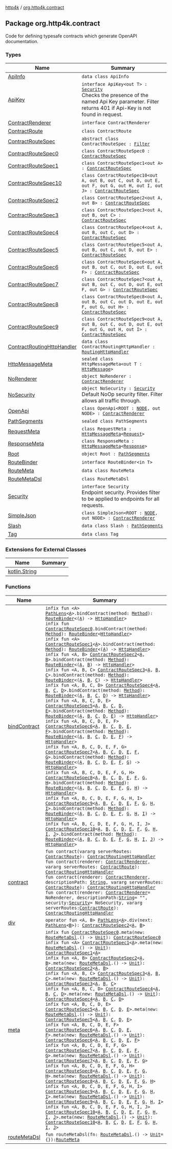 [http4k](../index.md) / [org.http4k.contract](./index.md)

## Package org.http4k.contract

Code for defining typesafe contracts which generate OpenAPI documentation.

### Types

| Name | Summary |
|---|---|
| [ApiInfo](-api-info/index.md) | `data class ApiInfo` |
| [ApiKey](-api-key/index.md) | `interface ApiKey<out T> : `[`Security`](-security/index.md)<br>Checks the presence of the named Api Key parameter. Filter returns 401 if Api-Key is not found in request. |
| [ContractRenderer](-contract-renderer/index.md) | `interface ContractRenderer` |
| [ContractRoute](-contract-route/index.md) | `class ContractRoute` |
| [ContractRouteSpec](-contract-route-spec/index.md) | `abstract class ContractRouteSpec : `[`Filter`](../org.http4k.core/-filter/index.md) |
| [ContractRouteSpec0](-contract-route-spec0/index.md) | `class ContractRouteSpec0 : `[`ContractRouteSpec`](-contract-route-spec/index.md) |
| [ContractRouteSpec1](-contract-route-spec1/index.md) | `class ContractRouteSpec1<out A> : `[`ContractRouteSpec`](-contract-route-spec/index.md) |
| [ContractRouteSpec10](-contract-route-spec10/index.md) | `class ContractRouteSpec10<out A, out B, out C, out D, out E, out F, out G, out H, out I, out J> : `[`ContractRouteSpec`](-contract-route-spec/index.md) |
| [ContractRouteSpec2](-contract-route-spec2/index.md) | `class ContractRouteSpec2<out A, out B> : `[`ContractRouteSpec`](-contract-route-spec/index.md) |
| [ContractRouteSpec3](-contract-route-spec3/index.md) | `class ContractRouteSpec3<out A, out B, out C> : `[`ContractRouteSpec`](-contract-route-spec/index.md) |
| [ContractRouteSpec4](-contract-route-spec4/index.md) | `class ContractRouteSpec4<out A, out B, out C, out D> : `[`ContractRouteSpec`](-contract-route-spec/index.md) |
| [ContractRouteSpec5](-contract-route-spec5/index.md) | `class ContractRouteSpec5<out A, out B, out C, out D, out E> : `[`ContractRouteSpec`](-contract-route-spec/index.md) |
| [ContractRouteSpec6](-contract-route-spec6/index.md) | `class ContractRouteSpec6<out A, out B, out C, out D, out E, out F> : `[`ContractRouteSpec`](-contract-route-spec/index.md) |
| [ContractRouteSpec7](-contract-route-spec7/index.md) | `class ContractRouteSpec7<out A, out B, out C, out D, out E, out F, out G> : `[`ContractRouteSpec`](-contract-route-spec/index.md) |
| [ContractRouteSpec8](-contract-route-spec8/index.md) | `class ContractRouteSpec8<out A, out B, out C, out D, out E, out F, out G, out H> : `[`ContractRouteSpec`](-contract-route-spec/index.md) |
| [ContractRouteSpec9](-contract-route-spec9/index.md) | `class ContractRouteSpec9<out A, out B, out C, out D, out E, out F, out G, out H, out I> : `[`ContractRouteSpec`](-contract-route-spec/index.md) |
| [ContractRoutingHttpHandler](-contract-routing-http-handler/index.md) | `data class ContractRoutingHttpHandler : `[`RoutingHttpHandler`](../org.http4k.routing/-routing-http-handler/index.md) |
| [HttpMessageMeta](-http-message-meta/index.md) | `sealed class HttpMessageMeta<out T : `[`HttpMessage`](../org.http4k.core/-http-message/index.md)`>` |
| [NoRenderer](-no-renderer/index.md) | `object NoRenderer : `[`ContractRenderer`](-contract-renderer/index.md) |
| [NoSecurity](-no-security/index.md) | `object NoSecurity : `[`Security`](-security/index.md)<br>Default NoOp security filter. Filter allows all traffic through. |
| [OpenApi](-open-api/index.md) | `class OpenApi<ROOT : `[`NODE`](-open-api/index.md#NODE)`, out NODE> : `[`ContractRenderer`](-contract-renderer/index.md) |
| [PathSegments](-path-segments/index.md) | `sealed class PathSegments` |
| [RequestMeta](-request-meta/index.md) | `class RequestMeta : `[`HttpMessageMeta`](-http-message-meta/index.md)`<`[`Request`](../org.http4k.core/-request/index.md)`>` |
| [ResponseMeta](-response-meta/index.md) | `class ResponseMeta : `[`HttpMessageMeta`](-http-message-meta/index.md)`<`[`Response`](../org.http4k.core/-response/index.md)`>` |
| [Root](-root/index.md) | `object Root : `[`PathSegments`](-path-segments/index.md) |
| [RouteBinder](-route-binder/index.md) | `interface RouteBinder<in T>` |
| [RouteMeta](-route-meta/index.md) | `data class RouteMeta` |
| [RouteMetaDsl](-route-meta-dsl/index.md) | `class RouteMetaDsl` |
| [Security](-security/index.md) | `interface Security`<br>Endpoint security. Provides filter to be applied to endpoints for all requests. |
| [SimpleJson](-simple-json/index.md) | `class SimpleJson<ROOT : `[`NODE`](-simple-json/index.md#NODE)`, out NODE> : `[`ContractRenderer`](-contract-renderer/index.md) |
| [Slash](-slash/index.md) | `data class Slash : `[`PathSegments`](-path-segments/index.md) |
| [Tag](-tag/index.md) | `data class Tag` |

### Extensions for External Classes

| Name | Summary |
|---|---|
| [kotlin.String](kotlin.-string/index.md) |  |

### Functions

| Name | Summary |
|---|---|
| [bindContract](bind-contract.md) | `infix fun <A> `[`PathLens`](../org.http4k.lens/-path-lens/index.md)`<`[`A`](bind-contract.md#A)`>.bindContract(method: `[`Method`](../org.http4k.core/-method/index.md)`): `[`RouteBinder`](-route-binder/index.md)`<(`[`A`](bind-contract.md#A)`) -> `[`HttpHandler`](../org.http4k.core/-http-handler.md)`>`<br>`infix fun `[`ContractRouteSpec0`](-contract-route-spec0/index.md)`.bindContract(method: `[`Method`](../org.http4k.core/-method/index.md)`): `[`RouteBinder`](-route-binder/index.md)`<`[`HttpHandler`](../org.http4k.core/-http-handler.md)`>`<br>`infix fun <A> `[`ContractRouteSpec1`](-contract-route-spec1/index.md)`<`[`A`](bind-contract.md#A)`>.bindContract(method: `[`Method`](../org.http4k.core/-method/index.md)`): `[`RouteBinder`](-route-binder/index.md)`<(`[`A`](bind-contract.md#A)`) -> `[`HttpHandler`](../org.http4k.core/-http-handler.md)`>`<br>`infix fun <A, B> `[`ContractRouteSpec2`](-contract-route-spec2/index.md)`<`[`A`](bind-contract.md#A)`, `[`B`](bind-contract.md#B)`>.bindContract(method: `[`Method`](../org.http4k.core/-method/index.md)`): `[`RouteBinder`](-route-binder/index.md)`<(`[`A`](bind-contract.md#A)`, `[`B`](bind-contract.md#B)`) -> `[`HttpHandler`](../org.http4k.core/-http-handler.md)`>`<br>`infix fun <A, B, C> `[`ContractRouteSpec3`](-contract-route-spec3/index.md)`<`[`A`](bind-contract.md#A)`, `[`B`](bind-contract.md#B)`, `[`C`](bind-contract.md#C)`>.bindContract(method: `[`Method`](../org.http4k.core/-method/index.md)`): `[`RouteBinder`](-route-binder/index.md)`<(`[`A`](bind-contract.md#A)`, `[`B`](bind-contract.md#B)`, `[`C`](bind-contract.md#C)`) -> `[`HttpHandler`](../org.http4k.core/-http-handler.md)`>`<br>`infix fun <A, B, C, D> `[`ContractRouteSpec4`](-contract-route-spec4/index.md)`<`[`A`](bind-contract.md#A)`, `[`B`](bind-contract.md#B)`, `[`C`](bind-contract.md#C)`, `[`D`](bind-contract.md#D)`>.bindContract(method: `[`Method`](../org.http4k.core/-method/index.md)`): `[`RouteBinder`](-route-binder/index.md)`<(`[`A`](bind-contract.md#A)`, `[`B`](bind-contract.md#B)`, `[`C`](bind-contract.md#C)`, `[`D`](bind-contract.md#D)`) -> `[`HttpHandler`](../org.http4k.core/-http-handler.md)`>`<br>`infix fun <A, B, C, D, E> `[`ContractRouteSpec5`](-contract-route-spec5/index.md)`<`[`A`](bind-contract.md#A)`, `[`B`](bind-contract.md#B)`, `[`C`](bind-contract.md#C)`, `[`D`](bind-contract.md#D)`, `[`E`](bind-contract.md#E)`>.bindContract(method: `[`Method`](../org.http4k.core/-method/index.md)`): `[`RouteBinder`](-route-binder/index.md)`<(`[`A`](bind-contract.md#A)`, `[`B`](bind-contract.md#B)`, `[`C`](bind-contract.md#C)`, `[`D`](bind-contract.md#D)`, `[`E`](bind-contract.md#E)`) -> `[`HttpHandler`](../org.http4k.core/-http-handler.md)`>`<br>`infix fun <A, B, C, D, E, F> `[`ContractRouteSpec6`](-contract-route-spec6/index.md)`<`[`A`](bind-contract.md#A)`, `[`B`](bind-contract.md#B)`, `[`C`](bind-contract.md#C)`, `[`D`](bind-contract.md#D)`, `[`E`](bind-contract.md#E)`, `[`F`](bind-contract.md#F)`>.bindContract(method: `[`Method`](../org.http4k.core/-method/index.md)`): `[`RouteBinder`](-route-binder/index.md)`<(`[`A`](bind-contract.md#A)`, `[`B`](bind-contract.md#B)`, `[`C`](bind-contract.md#C)`, `[`D`](bind-contract.md#D)`, `[`E`](bind-contract.md#E)`, `[`F`](bind-contract.md#F)`) -> `[`HttpHandler`](../org.http4k.core/-http-handler.md)`>`<br>`infix fun <A, B, C, D, E, F, G> `[`ContractRouteSpec7`](-contract-route-spec7/index.md)`<`[`A`](bind-contract.md#A)`, `[`B`](bind-contract.md#B)`, `[`C`](bind-contract.md#C)`, `[`D`](bind-contract.md#D)`, `[`E`](bind-contract.md#E)`, `[`F`](bind-contract.md#F)`, `[`G`](bind-contract.md#G)`>.bindContract(method: `[`Method`](../org.http4k.core/-method/index.md)`): `[`RouteBinder`](-route-binder/index.md)`<(`[`A`](bind-contract.md#A)`, `[`B`](bind-contract.md#B)`, `[`C`](bind-contract.md#C)`, `[`D`](bind-contract.md#D)`, `[`E`](bind-contract.md#E)`, `[`F`](bind-contract.md#F)`, `[`G`](bind-contract.md#G)`) -> `[`HttpHandler`](../org.http4k.core/-http-handler.md)`>`<br>`infix fun <A, B, C, D, E, F, G, H> `[`ContractRouteSpec8`](-contract-route-spec8/index.md)`<`[`A`](bind-contract.md#A)`, `[`B`](bind-contract.md#B)`, `[`C`](bind-contract.md#C)`, `[`D`](bind-contract.md#D)`, `[`E`](bind-contract.md#E)`, `[`F`](bind-contract.md#F)`, `[`G`](bind-contract.md#G)`, `[`H`](bind-contract.md#H)`>.bindContract(method: `[`Method`](../org.http4k.core/-method/index.md)`): `[`RouteBinder`](-route-binder/index.md)`<(`[`A`](bind-contract.md#A)`, `[`B`](bind-contract.md#B)`, `[`C`](bind-contract.md#C)`, `[`D`](bind-contract.md#D)`, `[`E`](bind-contract.md#E)`, `[`F`](bind-contract.md#F)`, `[`G`](bind-contract.md#G)`, `[`H`](bind-contract.md#H)`) -> `[`HttpHandler`](../org.http4k.core/-http-handler.md)`>`<br>`infix fun <A, B, C, D, E, F, G, H, I> `[`ContractRouteSpec9`](-contract-route-spec9/index.md)`<`[`A`](bind-contract.md#A)`, `[`B`](bind-contract.md#B)`, `[`C`](bind-contract.md#C)`, `[`D`](bind-contract.md#D)`, `[`E`](bind-contract.md#E)`, `[`F`](bind-contract.md#F)`, `[`G`](bind-contract.md#G)`, `[`H`](bind-contract.md#H)`, `[`I`](bind-contract.md#I)`>.bindContract(method: `[`Method`](../org.http4k.core/-method/index.md)`): `[`RouteBinder`](-route-binder/index.md)`<(`[`A`](bind-contract.md#A)`, `[`B`](bind-contract.md#B)`, `[`C`](bind-contract.md#C)`, `[`D`](bind-contract.md#D)`, `[`E`](bind-contract.md#E)`, `[`F`](bind-contract.md#F)`, `[`G`](bind-contract.md#G)`, `[`H`](bind-contract.md#H)`, `[`I`](bind-contract.md#I)`) -> `[`HttpHandler`](../org.http4k.core/-http-handler.md)`>`<br>`infix fun <A, B, C, D, E, F, G, H, I, J> `[`ContractRouteSpec10`](-contract-route-spec10/index.md)`<`[`A`](bind-contract.md#A)`, `[`B`](bind-contract.md#B)`, `[`C`](bind-contract.md#C)`, `[`D`](bind-contract.md#D)`, `[`E`](bind-contract.md#E)`, `[`F`](bind-contract.md#F)`, `[`G`](bind-contract.md#G)`, `[`H`](bind-contract.md#H)`, `[`I`](bind-contract.md#I)`, `[`J`](bind-contract.md#J)`>.bindContract(method: `[`Method`](../org.http4k.core/-method/index.md)`): `[`RouteBinder`](-route-binder/index.md)`<(`[`A`](bind-contract.md#A)`, `[`B`](bind-contract.md#B)`, `[`C`](bind-contract.md#C)`, `[`D`](bind-contract.md#D)`, `[`E`](bind-contract.md#E)`, `[`F`](bind-contract.md#F)`, `[`G`](bind-contract.md#G)`, `[`H`](bind-contract.md#H)`, `[`I`](bind-contract.md#I)`, `[`J`](bind-contract.md#J)`) -> `[`HttpHandler`](../org.http4k.core/-http-handler.md)`>` |
| [contract](contract.md) | `fun contract(vararg serverRoutes: `[`ContractRoute`](-contract-route/index.md)`): `[`ContractRoutingHttpHandler`](-contract-routing-http-handler/index.md)<br>`fun contract(renderer: `[`ContractRenderer`](-contract-renderer/index.md)`, vararg serverRoutes: `[`ContractRoute`](-contract-route/index.md)`): `[`ContractRoutingHttpHandler`](-contract-routing-http-handler/index.md)<br>`fun contract(renderer: `[`ContractRenderer`](-contract-renderer/index.md)`, descriptionPath: `[`String`](https://kotlinlang.org/api/latest/jvm/stdlib/kotlin/-string/index.html)`, vararg serverRoutes: `[`ContractRoute`](-contract-route/index.md)`): `[`ContractRoutingHttpHandler`](-contract-routing-http-handler/index.md)<br>`fun contract(renderer: `[`ContractRenderer`](-contract-renderer/index.md)` = NoRenderer, descriptionPath: `[`String`](https://kotlinlang.org/api/latest/jvm/stdlib/kotlin/-string/index.html)` = "", security: `[`Security`](-security/index.md)` = NoSecurity, vararg serverRoutes: `[`ContractRoute`](-contract-route/index.md)`): `[`ContractRoutingHttpHandler`](-contract-routing-http-handler/index.md) |
| [div](div.md) | `operator fun <A, B> `[`PathLens`](../org.http4k.lens/-path-lens/index.md)`<`[`A`](div.md#A)`>.div(next: `[`PathLens`](../org.http4k.lens/-path-lens/index.md)`<`[`B`](div.md#B)`>): `[`ContractRouteSpec2`](-contract-route-spec2/index.md)`<`[`A`](div.md#A)`, `[`B`](div.md#B)`>` |
| [meta](meta.md) | `infix fun `[`ContractRouteSpec0`](-contract-route-spec0/index.md)`.meta(new: `[`RouteMetaDsl`](-route-meta-dsl/index.md)`.() -> `[`Unit`](https://kotlinlang.org/api/latest/jvm/stdlib/kotlin/-unit/index.html)`): `[`ContractRouteSpec0`](-contract-route-spec0/index.md)<br>`infix fun <A> `[`ContractRouteSpec1`](-contract-route-spec1/index.md)`<`[`A`](meta.md#A)`>.meta(new: `[`RouteMetaDsl`](-route-meta-dsl/index.md)`.() -> `[`Unit`](https://kotlinlang.org/api/latest/jvm/stdlib/kotlin/-unit/index.html)`): `[`ContractRouteSpec1`](-contract-route-spec1/index.md)`<`[`A`](meta.md#A)`>`<br>`infix fun <A, B> `[`ContractRouteSpec2`](-contract-route-spec2/index.md)`<`[`A`](meta.md#A)`, `[`B`](meta.md#B)`>.meta(new: `[`RouteMetaDsl`](-route-meta-dsl/index.md)`.() -> `[`Unit`](https://kotlinlang.org/api/latest/jvm/stdlib/kotlin/-unit/index.html)`): `[`ContractRouteSpec2`](-contract-route-spec2/index.md)`<`[`A`](meta.md#A)`, `[`B`](meta.md#B)`>`<br>`infix fun <A, B, C> `[`ContractRouteSpec3`](-contract-route-spec3/index.md)`<`[`A`](meta.md#A)`, `[`B`](meta.md#B)`, `[`C`](meta.md#C)`>.meta(new: `[`RouteMetaDsl`](-route-meta-dsl/index.md)`.() -> `[`Unit`](https://kotlinlang.org/api/latest/jvm/stdlib/kotlin/-unit/index.html)`): `[`ContractRouteSpec3`](-contract-route-spec3/index.md)`<`[`A`](meta.md#A)`, `[`B`](meta.md#B)`, `[`C`](meta.md#C)`>`<br>`infix fun <A, B, C, D> `[`ContractRouteSpec4`](-contract-route-spec4/index.md)`<`[`A`](meta.md#A)`, `[`B`](meta.md#B)`, `[`C`](meta.md#C)`, `[`D`](meta.md#D)`>.meta(new: `[`RouteMetaDsl`](-route-meta-dsl/index.md)`.() -> `[`Unit`](https://kotlinlang.org/api/latest/jvm/stdlib/kotlin/-unit/index.html)`): `[`ContractRouteSpec4`](-contract-route-spec4/index.md)`<`[`A`](meta.md#A)`, `[`B`](meta.md#B)`, `[`C`](meta.md#C)`, `[`D`](meta.md#D)`>`<br>`infix fun <A, B, C, D, E> `[`ContractRouteSpec5`](-contract-route-spec5/index.md)`<`[`A`](meta.md#A)`, `[`B`](meta.md#B)`, `[`C`](meta.md#C)`, `[`D`](meta.md#D)`, `[`E`](meta.md#E)`>.meta(new: `[`RouteMetaDsl`](-route-meta-dsl/index.md)`.() -> `[`Unit`](https://kotlinlang.org/api/latest/jvm/stdlib/kotlin/-unit/index.html)`): `[`ContractRouteSpec5`](-contract-route-spec5/index.md)`<`[`A`](meta.md#A)`, `[`B`](meta.md#B)`, `[`C`](meta.md#C)`, `[`D`](meta.md#D)`, `[`E`](meta.md#E)`>`<br>`infix fun <A, B, C, D, E, F> `[`ContractRouteSpec6`](-contract-route-spec6/index.md)`<`[`A`](meta.md#A)`, `[`B`](meta.md#B)`, `[`C`](meta.md#C)`, `[`D`](meta.md#D)`, `[`E`](meta.md#E)`, `[`F`](meta.md#F)`>.meta(new: `[`RouteMetaDsl`](-route-meta-dsl/index.md)`.() -> `[`Unit`](https://kotlinlang.org/api/latest/jvm/stdlib/kotlin/-unit/index.html)`): `[`ContractRouteSpec6`](-contract-route-spec6/index.md)`<`[`A`](meta.md#A)`, `[`B`](meta.md#B)`, `[`C`](meta.md#C)`, `[`D`](meta.md#D)`, `[`E`](meta.md#E)`, `[`F`](meta.md#F)`>`<br>`infix fun <A, B, C, D, E, F, G> `[`ContractRouteSpec7`](-contract-route-spec7/index.md)`<`[`A`](meta.md#A)`, `[`B`](meta.md#B)`, `[`C`](meta.md#C)`, `[`D`](meta.md#D)`, `[`E`](meta.md#E)`, `[`F`](meta.md#F)`, `[`G`](meta.md#G)`>.meta(new: `[`RouteMetaDsl`](-route-meta-dsl/index.md)`.() -> `[`Unit`](https://kotlinlang.org/api/latest/jvm/stdlib/kotlin/-unit/index.html)`): `[`ContractRouteSpec7`](-contract-route-spec7/index.md)`<`[`A`](meta.md#A)`, `[`B`](meta.md#B)`, `[`C`](meta.md#C)`, `[`D`](meta.md#D)`, `[`E`](meta.md#E)`, `[`F`](meta.md#F)`, `[`G`](meta.md#G)`>`<br>`infix fun <A, B, C, D, E, F, G, H> `[`ContractRouteSpec8`](-contract-route-spec8/index.md)`<`[`A`](meta.md#A)`, `[`B`](meta.md#B)`, `[`C`](meta.md#C)`, `[`D`](meta.md#D)`, `[`E`](meta.md#E)`, `[`F`](meta.md#F)`, `[`G`](meta.md#G)`, `[`H`](meta.md#H)`>.meta(new: `[`RouteMetaDsl`](-route-meta-dsl/index.md)`.() -> `[`Unit`](https://kotlinlang.org/api/latest/jvm/stdlib/kotlin/-unit/index.html)`): `[`ContractRouteSpec8`](-contract-route-spec8/index.md)`<`[`A`](meta.md#A)`, `[`B`](meta.md#B)`, `[`C`](meta.md#C)`, `[`D`](meta.md#D)`, `[`E`](meta.md#E)`, `[`F`](meta.md#F)`, `[`G`](meta.md#G)`, `[`H`](meta.md#H)`>`<br>`infix fun <A, B, C, D, E, F, G, H, I> `[`ContractRouteSpec9`](-contract-route-spec9/index.md)`<`[`A`](meta.md#A)`, `[`B`](meta.md#B)`, `[`C`](meta.md#C)`, `[`D`](meta.md#D)`, `[`E`](meta.md#E)`, `[`F`](meta.md#F)`, `[`G`](meta.md#G)`, `[`H`](meta.md#H)`, `[`I`](meta.md#I)`>.meta(new: `[`RouteMetaDsl`](-route-meta-dsl/index.md)`.() -> `[`Unit`](https://kotlinlang.org/api/latest/jvm/stdlib/kotlin/-unit/index.html)`): `[`ContractRouteSpec9`](-contract-route-spec9/index.md)`<`[`A`](meta.md#A)`, `[`B`](meta.md#B)`, `[`C`](meta.md#C)`, `[`D`](meta.md#D)`, `[`E`](meta.md#E)`, `[`F`](meta.md#F)`, `[`G`](meta.md#G)`, `[`H`](meta.md#H)`, `[`I`](meta.md#I)`>`<br>`infix fun <A, B, C, D, E, F, G, H, I, J> `[`ContractRouteSpec10`](-contract-route-spec10/index.md)`<`[`A`](meta.md#A)`, `[`B`](meta.md#B)`, `[`C`](meta.md#C)`, `[`D`](meta.md#D)`, `[`E`](meta.md#E)`, `[`F`](meta.md#F)`, `[`G`](meta.md#G)`, `[`H`](meta.md#H)`, `[`I`](meta.md#I)`, `[`J`](meta.md#J)`>.meta(new: `[`RouteMetaDsl`](-route-meta-dsl/index.md)`.() -> `[`Unit`](https://kotlinlang.org/api/latest/jvm/stdlib/kotlin/-unit/index.html)`): `[`ContractRouteSpec10`](-contract-route-spec10/index.md)`<`[`A`](meta.md#A)`, `[`B`](meta.md#B)`, `[`C`](meta.md#C)`, `[`D`](meta.md#D)`, `[`E`](meta.md#E)`, `[`F`](meta.md#F)`, `[`G`](meta.md#G)`, `[`H`](meta.md#H)`, `[`I`](meta.md#I)`, `[`J`](meta.md#J)`>` |
| [routeMetaDsl](route-meta-dsl.md) | `fun routeMetaDsl(fn: `[`RouteMetaDsl`](-route-meta-dsl/index.md)`.() -> `[`Unit`](https://kotlinlang.org/api/latest/jvm/stdlib/kotlin/-unit/index.html)` = {}): `[`RouteMeta`](-route-meta/index.md) |
